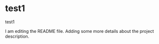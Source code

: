 # test1
test1

I am editing the README file. Adding some more details about the project description.

